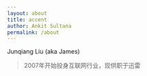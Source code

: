 ```yaml
---
layout: about
title: accent
author: Ankit Sultana
permalink: /about
---
```


Junqiang Liu (aka James)

> 2007年开始投身互联网行业，现供职于迅雷
